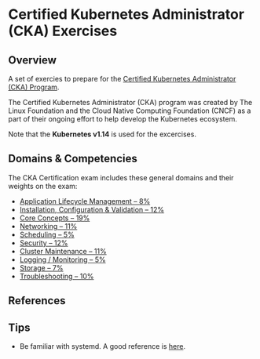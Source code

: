 # Certified Kubernetes Administrator (CKA) Exercises

## Overview
A set of exercies to prepare for the [Certified Kubernetes Administrator (CKA) Program](https://www.cncf.io/certification/cka/). 

The Certified Kubernetes Administrator (CKA) program was created by The Linux Foundation and the Cloud Native Computing Foundation (CNCF)
as a part of their ongoing effort to help develop the Kubernetes ecosystem. 

Note that the **Kubernetes v1.14** is used for the excercises.

## Domains & Competencies

The CKA Certification exam includes these general domains and their weights on the exam:

- [Application Lifecycle Management – 8%](01_app_lifecycle_management.md)
- [Installation, Configuration & Validation – 12%](02_installation_config_validation.md)
- [Core Concepts – 19%](03_core_concepts.md)
- [Networking – 11%](04_networking.md)
- [Scheduling – 5%](05_scheduling.md)
- [Security – 12%](06_security.md)
- [Cluster Maintenance – 11%](07_cluster_main.md)
- [Logging / Monitoring – 5%](08_logging_monitoring.md)
- [Storage – 7%](09_storage.md)
- [Troubleshooting – 10%](10_troubleshooting.md)

## References

## Tips
- Be familiar with systemd. A good reference is [here](https://www.digitalocean.com/community/tutorials/systemd-essentials-working-with-services-units-and-the-journal).
